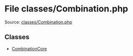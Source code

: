 File classes/Combination.php
=========

Source: [classes/Combination.php](https://github.com/PrestaShop/PrestaShop/blob/1.5.4.0/classes/Combination.php)


Classes
-------

* [CombinationCore](class.CombinationCore.md)

